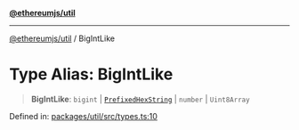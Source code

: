 [**@ethereumjs/util**](../README.md)

***

[@ethereumjs/util](../README.md) / BigIntLike

# Type Alias: BigIntLike

> **BigIntLike**: `bigint` \| [`PrefixedHexString`](PrefixedHexString.md) \| `number` \| `Uint8Array`

Defined in: [packages/util/src/types.ts:10](https://github.com/Dargon789/ethereumjs-monorepo/blob/master/packages/util/src/types.ts#L10)
